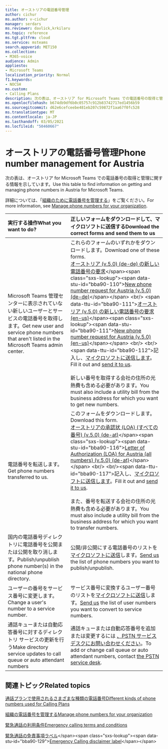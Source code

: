 ```yaml
---
title: オーストリアの電話番号管理
author: cichur
ms.author: v-cichur
manager: serdars
ms.reviewer: davlick,krkilaru
ms.topic: reference
ms.tgt.pltfrm: cloud
ms.service: msteams
search.appverid: MET150
ms.collection:
- M365-voice
audience: Admin
appliesto:
- Microsoft Teams
localization_priority: Normal
f1.keywords:
- NOCSH
ms.custom:
- Calling Plans
description: 次の表は、オーストリア for Microsoft Teams での電話番号の取得と管理に関する情報を示しています。
ms.openlocfilehash: b674db9df6b0c05757c912b83742717ed1456b59
ms.sourcegitcommit: d62e6cefceebe481eb207c59872f1aa67f0fc528
ms.translationtype: MT
ms.contentlocale: ja-JP
ms.lasthandoff: 03/05/2021
ms.locfileid: "50460667"
---
```

# <a name="phone-number-management-for-austria"></a><span data-ttu-id="bba90-103">オーストリアの電話番号管理</span><span class="sxs-lookup"><span data-stu-id="bba90-103">Phone number management for Austria</span></span>

<span data-ttu-id="bba90-104">次の表は、オーストリア for Microsoft Teams での電話番号の取得と管理に関する情報を示しています。</span><span class="sxs-lookup"><span data-stu-id="bba90-104">Use this table to find information on getting and managing phone numbers in Austria for Microsoft Teams.</span></span>
  
<span data-ttu-id="bba90-105">詳細については、「[組織のために電話番号を管理する](manage-phone-numbers-for-your-organization.md)」をご覧ください。</span><span class="sxs-lookup"><span data-stu-id="bba90-105">For more information, see [Manage phone numbers for your organization](manage-phone-numbers-for-your-organization.md).</span></span>
  
|<span data-ttu-id="bba90-106">**実行する操作**</span><span class="sxs-lookup"><span data-stu-id="bba90-106">**What you want to do?**</span></span>|<span data-ttu-id="bba90-107">**正しいフォームをダウンロードして、マイクロソフトに送信する**</span><span class="sxs-lookup"><span data-stu-id="bba90-107">**Download the correct forms and send them to us**</span></span>|
|:-----|:-----|
|<span data-ttu-id="bba90-108">Microsoft Teams 管理センターに表示されていない新しいユーザーとサービスの電話番号を取得します。</span><span class="sxs-lookup"><span data-stu-id="bba90-108">Get new user and service phone numbers that aren't listed in the Microsoft Teams admin center.</span></span>   <br/> |<span data-ttu-id="bba90-109">これらのフォームのいずれかをダウンロードします。</span><span class="sxs-lookup"><span data-stu-id="bba90-109">Download one of these forms.</span></span> <br/>  <span data-ttu-id="bba90-110">[オーストリア (v.5.0) (de-de) の新しい電話番号の要求](https://github.com/MicrosoftDocs/OfficeDocs-SkypeForBusiness/blob/live/Teams/downloads/new-number-request-forms/new-phone-number-request-for-austria-(v.5.0)-(de-de).pdf?raw=true)</span><span class="sxs-lookup"><span data-stu-id="bba90-110">[New phone number request for Austria (v.5.0) (de-de)](https://github.com/MicrosoftDocs/OfficeDocs-SkypeForBusiness/blob/live/Teams/downloads/new-number-request-forms/new-phone-number-request-for-austria-(v.5.0)-(de-de).pdf?raw=true)</span></span> <br/>  <span data-ttu-id="bba90-111">[オーストリア (v.5.0) の新しい電話番号の要求 (en-us)](https://github.com/MicrosoftDocs/OfficeDocs-SkypeForBusiness/blob/live/Teams/downloads/new-number-request-forms/new-phone-number-request-for-austria-(v.5.0)-(en-us).pdf?raw=true)</span><span class="sxs-lookup"><span data-stu-id="bba90-111">[New phone number request for Austria (v.5.0) (en-us)](https://github.com/MicrosoftDocs/OfficeDocs-SkypeForBusiness/blob/live/Teams/downloads/new-number-request-forms/new-phone-number-request-for-austria-(v.5.0)-(en-us).pdf?raw=true)</span></span> <br/>  <br/><span data-ttu-id="bba90-112">記入し、[マイクロソフトに送信します](mailto:ptneu@microsoft.com)。</span><span class="sxs-lookup"><span data-stu-id="bba90-112">Fill it out and [send it to us](mailto:ptneu@microsoft.com).</span></span> <br/>  <br/><span data-ttu-id="bba90-113">新しい番号を取得する会社の住所の光熱費も含める必要があります。</span><span class="sxs-lookup"><span data-stu-id="bba90-113">You must also include a utility bill from the business address for which you want to get new numbers.</span></span> <br/> 
|<span data-ttu-id="bba90-114">電話番号を転送します。</span><span class="sxs-lookup"><span data-stu-id="bba90-114">Get phone numbers transferred to us.</span></span>  <br/> | <span data-ttu-id="bba90-115">このフォームをダウンロードします。</span><span class="sxs-lookup"><span data-stu-id="bba90-115">Download this form.</span></span> <br/><span data-ttu-id="bba90-116">[オーストリアの承認状 (LOA) (すべての番号) (v.5.0) (de-at)](https://download.microsoft.com/download/3/e/2/3e27f3ee-0f38-4d73-b8e8-b43b9e1d1381/letter-of-authorization-(loa)-for-austria-(all-numbers)-(v.5.0)-(de-at).pdf)</span><span class="sxs-lookup"><span data-stu-id="bba90-116">[Letter of Authorization (LOA) for Austria (all numbers) (v.5.0) (de-at)](https://download.microsoft.com/download/3/e/2/3e27f3ee-0f38-4d73-b8e8-b43b9e1d1381/letter-of-authorization-(loa)-for-austria-(all-numbers)-(v.5.0)-(de-at).pdf)</span></span> <br/> <br/><span data-ttu-id="bba90-117">記入し、[マイクロソフトに送信します](mailto:ptneu@microsoft.com)。</span><span class="sxs-lookup"><span data-stu-id="bba90-117">Fill it out and [send it to us](mailto:ptneu@microsoft.com).</span></span>  <br/> <br/><span data-ttu-id="bba90-118">また、番号を転送する会社の住所の光熱費も含める必要があります。</span><span class="sxs-lookup"><span data-stu-id="bba90-118">You must also include a utility bill from the business address for which you want to transfer numbers.</span></span><br/> |
|<span data-ttu-id="bba90-119">国内の電話番号ディレクトリに電話番号を公開または公開を取り消します。</span><span class="sxs-lookup"><span data-stu-id="bba90-119">Publish/unpublish phone number(s) in the national phone directory.</span></span>  <br/> |<span data-ttu-id="bba90-120">公開/非公開にする電話番号のリストを[マイクロソフトに送信](mailto:ptneu@microsoft.com)します。</span><span class="sxs-lookup"><span data-stu-id="bba90-120">[Send us](mailto:ptneu@microsoft.com) the list of phone numbers you want to publish/unpublish.</span></span>      <br/> |
|<span data-ttu-id="bba90-121">ユーザーの番号をサービス番号に変更します。</span><span class="sxs-lookup"><span data-stu-id="bba90-121">Change a user's number to a service number.</span></span>  <br/> |<span data-ttu-id="bba90-122">サービス番号に変換するユーザー番号のリストを[マイクロソフトに送信](mailto:ptneu@microsoft.com)します。</span><span class="sxs-lookup"><span data-stu-id="bba90-122">[Send us](mailto:ptneu@microsoft.com) the list of user numbers you want to convert to service numbers.</span></span> <br/> |
|<span data-ttu-id="bba90-123">通話キューまたは自動応答番号に対するディレクトリ サービスの更新を行う</span><span class="sxs-lookup"><span data-stu-id="bba90-123">Make directory service updates to call queue or auto attendant numbers</span></span>|<span data-ttu-id="bba90-124">通話キューまたは自動応答番号を追加または変更するには [、PSTN サービス デスクにお問い合わせください](contact-pstn-service-desk.md)。</span><span class="sxs-lookup"><span data-stu-id="bba90-124">To add or change call queue or auto attendant numbers, contact [the PSTN service desk](contact-pstn-service-desk.md).</span></span> |

## <a name="related-topics"></a><span data-ttu-id="bba90-125">関連トピック</span><span class="sxs-lookup"><span data-stu-id="bba90-125">Related topics</span></span>

[<span data-ttu-id="bba90-126">通話プランで使用されるさまざまな種類の電話番号</span><span class="sxs-lookup"><span data-stu-id="bba90-126">Different kinds of phone numbers used for Calling Plans</span></span>](../different-kinds-of-phone-numbers-used-for-calling-plans.md)

[<span data-ttu-id="bba90-127">組織の電話番号を管理する</span><span class="sxs-lookup"><span data-stu-id="bba90-127">Manage phone numbers for your organization</span></span>](manage-phone-numbers-for-your-organization.md)

[<span data-ttu-id="bba90-128">緊急通話の利用条件</span><span class="sxs-lookup"><span data-stu-id="bba90-128">Emergency calling terms and conditions</span></span>](../emergency-calling-terms-and-conditions.md)
  
<span data-ttu-id="bba90-129">[緊急通話の免責事項ラベル](https://download.microsoft.com/download/a/8/0/a807c43d-2177-4fe0-8732-86b3784ae6e5/emergency-calling-label-(en-us)-(v.1.0).zip)</span><span class="sxs-lookup"><span data-stu-id="bba90-129">[Emergency Calling disclaimer label](https://download.microsoft.com/download/a/8/0/a807c43d-2177-4fe0-8732-86b3784ae6e5/emergency-calling-label-(en-us)-(v.1.0).zip)</span></span>
